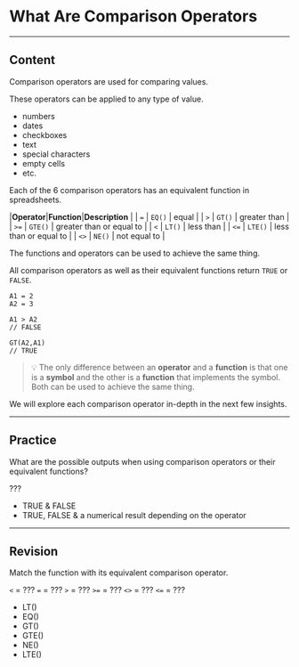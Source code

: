 ﻿---
author: Stefan-Stojanovic

type: normal

category: how to

---

# What Are Comparison Operators

---
## Content

Comparison operators are used for comparing values.

These operators can be applied to any type of value.
- numbers
- dates
- checkboxes
- text
- special characters
- empty cells
- etc.

Each of the 6 comparison operators has an equivalent function in spreadsheets.

|**Operator**|**Function**|**Description**           |
| `=`        | `EQ()`     | equal                    |
| `>`        | `GT()`     | greater than             |
| `>=`       | `GTE()`    | greater than or equal to |
| `<`        | `LT()`     | less than                |
| `<=`       | `LTE()`    | less than or equal to    |
| `<>`       | `NE()`     | not equal to             |

The functions and operators can be used to achieve the same thing. 

All comparison operators as well as their equivalent functions return `TRUE` or `FALSE`.

```plain-text
A1 = 2
A2 = 3

A1 > A2
// FALSE

GT(A2,A1)
// TRUE
```

> 💡 The only difference between an **operator** and a **function** is that one is a **symbol** and the other is a **function** that implements the symbol. Both can be used to achieve the same thing.

We will explore each comparison operator in-depth in the next few insights.

---
## Practice

What are the possible outputs when using comparison operators or their equivalent functions?

???

- TRUE & FALSE
- TRUE, FALSE & a numerical result depending on the operator

---
## Revision

Match the function with its equivalent comparison operator.

`<`  = ???
`=`  = ??? 
`>`  = ???
`>=` = ???
`<>` = ???
`<=` = ???

- LT()
- EQ()
- GT()
- GTE()
- NE()
- LTE()